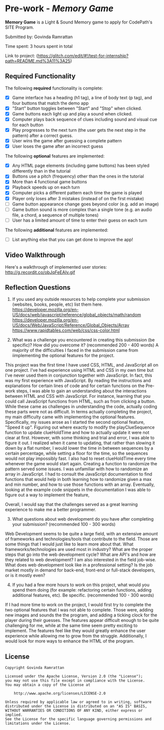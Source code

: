 # Pre-work - *Memory Game*

**Memory Game** is a Light & Sound Memory game to apply for CodePath's SITE Program. 

Submitted by: Govinda Ramrattan

Time spent: 3 hours spent in total

Link to project: (https://glitch.com/edit/#!/test-for-internship?path=README.md%3A11%3A25)

## Required Functionality

The following **required** functionality is complete:

* [X] Game interface has a heading (h1 tag), a line of body text (p tag), and four buttons that match the demo app
* [X] "Start" button toggles between "Start" and "Stop" when clicked. 
* [X] Game buttons each light up and play a sound when clicked. 
* [X] Computer plays back sequence of clues including sound and visual cue for each button
* [X] Play progresses to the next turn (the user gets the next step in the pattern) after a correct guess. 
* [X] User wins the game after guessing a complete pattern
* [X] User loses the game after an incorrect guess

The following **optional** features are implemented:

* [X] Any HTML page elements (including game buttons) has been styled differently than in the tutorial
* [X] Buttons use a pitch (frequency) other than the ones in the tutorial
* [X] More than 4 functional game buttons
* [X] Playback speeds up on each turn
* [X] Computer picks a different pattern each time the game is played
* [X] Player only loses after 3 mistakes (instead of on the first mistake)
* [ ] Game button appearance change goes beyond color (e.g. add an image)
* [ ] Game button sound is more complex than a single tone (e.g. an audio file, a chord, a sequence of multiple tones)
* [ ] User has a limited amount of time to enter their guess on each turn

The following **additional** features are implemented:

- [ ] List anything else that you can get done to improve the app!

## Video Walkthrough

Here's a walkthrough of implemented user stories:
http://g.recordit.co/obJqFeEAIv.gif


## Reflection Questions
1. If you used any outside resources to help complete your submission (websites, books, people, etc) list them here. 
https://developer.mozilla.org/en-US/docs/web/javascript/reference/global_objects/math/random
https://developer.mozilla.org/en-US/docs/Web/JavaScript/Reference/Global_Objects/Array
https://www.rapidtables.com/web/css/css-color.html


2. What was a challenge you encountered in creating this submission (be specific)? How did you overcome it? (recommended 200 - 400 words) 
A majority of the difficulties I faced in the submission came from iimplementing the optional features for the project. 

This project was the first time I have used CSS, HTML, and JavaScript all on one project. I've had experience using HTML and CSS in my own time but I've never used them in conjunction together with JavaScript. In fact, this was my first experience with JavaScript. By reading the instructions and explanations for certain lines of code and for certain functions on the Pre-work steps, I was able to gain an understanding about the interactions between HTML and CSS with JavaScript. For instance, learning that you could call  JavaScript functions from HTML, such as from clicking a button. While these came as challenges in understanding the code, actually coding these parts were not as difficult. 
In terms actually completing the project, my main difficulty came with implementing the optional features. Specifically, my issues arose as I started the second optional feature, "Speed it up". Figuring out where exactly to modify the playClueSequence function to update clueHoldTime and how to actually update it were not clear at first. However, with some thinking and trial and error, I was able to figure it out. I realized when it came to updating, that rather than slowing it down by a flat number, I would lower the time in between sequences by a certain percentage, while setting a floor for the time, so the sequences would not play impossibly fast. I also had to reset clueHoldTime every time whenever the game would start again. 
Creating a function to randomize the pattern served some issues. I was unfamiliar with how to randomize an array in JavaScript. I had to consult the JavaScript documentation to find functions that would help in both learning how to randomize given a max and min number, and how to use those functions with an array. Eventually, looking at the example code snippets in the documentation I was able to figure out a way to implement the feature, 

Overall, I would say that the challenges served as a great learning experience to make me a better programmer. 

3. What questions about web development do you have after completing your submission? (recommended 100 - 300 words) 

Web Development seems to be quite a large field, with an extensive amount of frameworks and technologies/tools that contribute to the field. Those are some things that I would just like to learn more about that. What frameworks/technologies are used most in industry? What are the proper steps that go into the web development cycle? What are API's and how are they related to web development?  I am also interested in the field job-wise. What does web development look like in a professional setting? Is the job market mostly in demand for back-end, front-end or full-stack developers, or is it mostly even?

4. If you had a few more hours to work on this project, what would you spend them doing (for example: refactoring certain functions, adding additional features, etc). Be specific. (recommended 100 - 300 words) 

If I had more time to work on the project, I would first try to complete the two optional features that I was not able to complete. Those were, adding new images and sounds the the program, and adding a ticking clock for the player during their guesses. The features appear difficult enough to be quite challenging for me, while at the same time seem pretty exciting to implement. The features feel like they would greatly enhance the user experience while allowing me to grow from the struggle. Additionally, I would look for more ways to enhance the HTML of the program. 




## License

    Copyright Govinda Ramrattan

    Licensed under the Apache License, Version 2.0 (the "License");
    you may not use this file except in compliance with the License.
    You may obtain a copy of the License at

        http://www.apache.org/licenses/LICENSE-2.0

    Unless required by applicable law or agreed to in writing, software
    distributed under the License is distributed on an "AS IS" BASIS,
    WITHOUT WARRANTIES OR CONDITIONS OF ANY KIND, either express or implied.
    See the License for the specific language governing permissions and
    limitations under the License.
